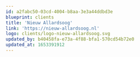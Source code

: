 ```yaml
---
id: a2fabc50-03cd-4004-b8aa-3e3a44ddbd3e
blueprint: clients
title: 'Nieuw Allardsoog'
link: 'https://nieuw-allardsoog.nl'
logo: clients/logo-nieuw-allardsoog.svg
updated_by: b40458fa-e73a-4f88-bfa1-570cd54b72e0
updated_at: 1653391912
---
```

